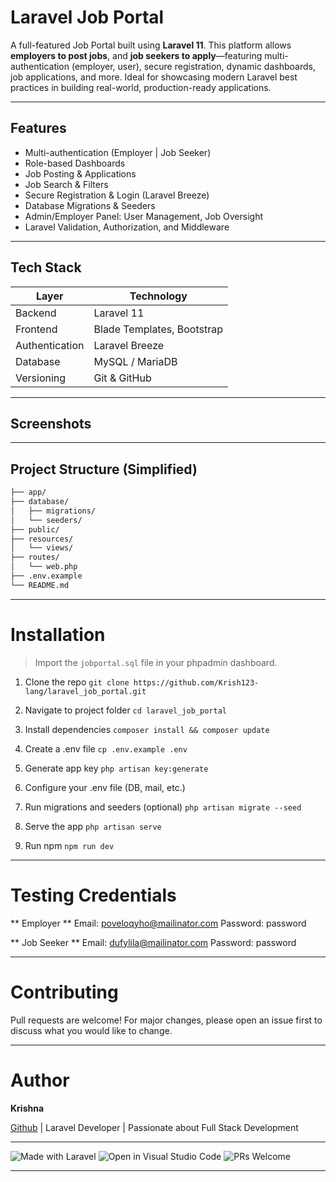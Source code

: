 # Laravel Job Portal

A full-featured Job Portal built using **Laravel 11**. This platform allows **employers to post jobs**, and **job seekers to apply**—featuring multi-authentication (employer, user), secure registration, dynamic dashboards, job applications, and more. Ideal for showcasing modern Laravel best practices in building real-world, production-ready applications.

---

## Features

- Multi-authentication (Employer | Job Seeker)
- Role-based Dashboards
- Job Posting & Applications
- Job Search & Filters
- Secure Registration & Login (Laravel Breeze)
- Database Migrations & Seeders
- Admin/Employer Panel: User Management, Job Oversight
- Laravel Validation, Authorization, and Middleware

---

## Tech Stack

| Layer        | Technology         |
|--------------|--------------------|
| Backend      | Laravel 11         |
| Frontend     | Blade Templates, Bootstrap |
| Authentication | Laravel Breeze    |
| Database     | MySQL / MariaDB    |
| Versioning   | Git & GitHub       |

---

## Screenshots



---

## Project Structure (Simplified)

```bash
├── app/
├── database/
│   ├── migrations/
│   └── seeders/
├── public/
├── resources/
│   └── views/
├── routes/
│   └── web.php
├── .env.example
└── README.md
```

---

# Installation

> Import the `jobportal.sql` file in your phpadmin dashboard.

1. Clone the repo
`git clone https://github.com/Krish123-lang/laravel_job_portal.git`

2. Navigate to project folder
`cd laravel_job_portal`

3. Install dependencies
`composer install && composer update`

4. Create a .env file
`cp .env.example .env`

5. Generate app key
`php artisan key:generate`

6. Configure your .env file (DB, mail, etc.)

7. Run migrations and seeders (optional)
`php artisan migrate --seed`

8. Serve the app
`php artisan serve`

9. Run npm
`npm run dev`

---

# Testing Credentials

** Employer **
Email: poveloqyho@mailinator.com
Password: password

** Job Seeker **
Email: dufylila@mailinator.com
Password: password

---

# Contributing
Pull requests are welcome! For major changes, please open an issue first to discuss what you would like to change.

---

# Author
**Krishna**

[Github](https://github.com/Krish123-lang/) | Laravel Developer | Passionate about Full Stack Development

---

![Made with Laravel](https://img.shields.io/badge/Made%20with-Laravel-red?style=flat&logo=laravel)
![Open in Visual Studio Code](https://img.shields.io/badge/VSCode-Ready-blue?style=flat&logo=visualstudiocode)
![PRs Welcome](https://img.shields.io/badge/PRs-welcome-brightgreen?style=flat&logo=github)

---
